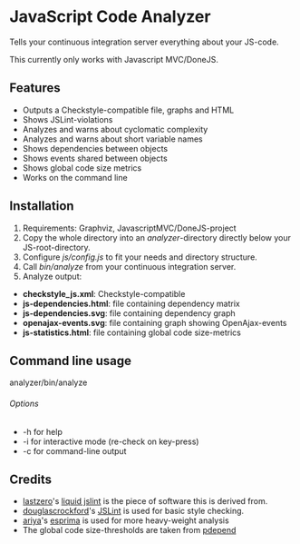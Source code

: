 # JavaScript Code Analyzer
Tells your continuous integration server everything about your JS-code.

This currently only works with Javascript MVC/DoneJS.

## Features
- Outputs a Checkstyle-compatible file, graphs and HTML
- Shows JSLint-violations
- Analyzes and warns about cyclomatic complexity
- Analyzes and warns about short variable names
- Shows dependencies between objects
- Shows events shared between objects
- Shows global code size metrics
- Works on the command line

## Installation
1. Requirements: Graphviz, JavascriptMVC/DoneJS-project
2. Copy the whole directory into an *analyzer*-directory directly below your JS-root-directory.
3. Configure *js/config.js* to fit your needs and directory structure.
4. Call *bin/analyze* from your continuous integration server.
5. Analyze output:
  - **checkstyle_js.xml**: Checkstyle-compatible
  - **js-dependencies.html**: file containing dependency matrix
  - **js-dependencies.svg**: file containing dependency graph
  - **openajax-events.svg**: file containing graph showing OpenAjax-events
  - **js-statistics.html**: file containing global code size-metrics

## Command line usage
analyzer/bin/analyze <options> <files>

###### Options
- -h for help
- -i for interactive mode (re-check on key-press)
- -c for command-line output

## Credits
- [lastzero](https://github.com/lastzero)'s [liquid jslint](https://github.com/lastzero/jsmvc-extras/tree/master/liquid/jslint) is the piece of software this is derived from.
- [douglascrockford](https://github.com/douglascrockford)'s [JSLint](https://github.com/douglascrockford/JSLint) is used for basic style checking.
- [ariya](https://github.com/ariya)'s [esprima](https://github.com/ariya/esprima) is used for more heavy-weight analysis
- The global code size-thresholds are taken from [pdepend](http://pdepend.org/documentation/handbook/reports/overview-pyramid.html)